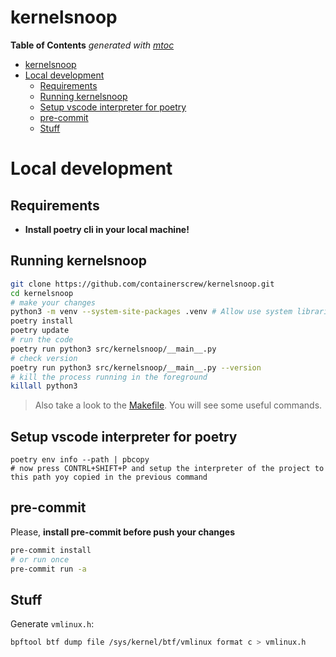 # kernelsnoop

<!-- START OF TOC !DO NOT EDIT THIS CONTENT MANUALLY-->
**Table of Contents**  *generated with [mtoc](https://github.com/containerscrew/mtoc)*
- [kernelsnoop](#kernelsnoop)
- [Local development](#local-development)
  - [Requirements](#requirements)
  - [Running kernelsnoop](#running-kernelsnoop)
  - [Setup vscode interpreter for poetry](#setup-vscode-interpreter-for-poetry)
  - [pre-commit](#pre-commit)
  - [Stuff](#stuff)
<!-- END OF TOC -->

# Local development

## Requirements

* **Install poetry cli in your local machine!**

## Running kernelsnoop

```bash
git clone https://github.com/containerscrew/kernelsnoop.git
cd kernelsnoop
# make your changes
python3 -m venv --system-site-packages .venv # Allow use system libraries, like python-bcc
poetry install
poetry update
# run the code
poetry run python3 src/kernelsnoop/__main__.py
# check version
poetry run python3 src/kernelsnoop/__main__.py --version
# kill the process running in the foreground
killall python3
```

> Also take a look to the [Makefile](./Makefile). You will see some useful commands.


## Setup vscode interpreter for poetry

```shell
poetry env info --path | pbcopy
# now press CONTRL+SHIFT+P and setup the interpreter of the project to this path yoy copied in the previous command
```

## pre-commit

Please, **install pre-commit before push your changes**

```bash
pre-commit install
# or run once
pre-commit run -a
```

## Stuff


Generate `vmlinux.h`:

```bash
bpftool btf dump file /sys/kernel/btf/vmlinux format c > vmlinux.h
```
